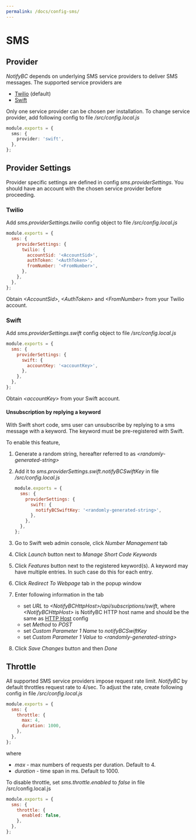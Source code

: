 ```yaml
---
permalink: /docs/config-sms/
---
```


# SMS

## Provider

_NotifyBC_ depends on underlying SMS service providers to deliver SMS messages. The supported service providers are

- [Twilio](https://twilio.com/) (default)
- [Swift](https://www.swiftsmsgateway.com)

Only one service provider can be chosen per installation. To change service provider, add following config to file _/src/config.local.js_

```ts
module.exports = {
  sms: {
    provider: 'swift',
  },
};
```

## Provider Settings

Provider specific settings are defined in config _sms.providerSettings_. You should have an account with the chosen service provider before proceeding.

### Twilio

Add _sms.providerSettings.twilio_ config object to file _/src/config.local.js_

```js
module.exports = {
  sms: {
    providerSettings: {
      twilio: {
        accountSid: '<AccountSid>',
        authToken: '<AuthToken>',
        fromNumber: '<FromNumber>',
      },
    },
  },
};
```

Obtain _\<AccountSid\>_, _\<AuthToken\>_ and _\<FromNumber\>_ from your Twilio account.

### Swift

Add _sms.providerSettings.swift_ config object to file _/src/config.local.js_

```js
module.exports = {
  sms: {
    providerSettings: {
      swift: {
        accountKey: '<accountKey>',
      },
    },
  },
};
```

Obtain _\<accountKey\>_ from your Swift account.

#### Unsubscription by replying a keyword

With Swift short code, sms user can unsubscribe by replying to a sms message with a keyword. The keyword must be pre-registered with Swift.

To enable this feature,

1. Generate a random string, hereafter referred to as _\<randomly-generated-string\>_
2. Add it to _sms.providerSettings.swift.notifyBCSwiftKey_ in file _/src/config.local.js_

   ```js
   module.exports = {
     sms: {
       providerSettings: {
         swift: {
           notifyBCSwiftKey: '<randomly-generated-string>',
         },
       },
     },
   };
   ```

3. Go to Swift web admin console, click _Number Management_ tab
4. Click _Launch_ button next to _Manage Short Code Keywords_
5. Click _Features_ button next to the registered keyword(s). A keyword may have multiple entries. In such case do this for each entry.
6. Click _Redirect To Webpage_ tab in the popup window
7. Enter following information in the tab
   - set _URL_ to _\<NotifyBCHttpHost\>/api/subscriptions/swift_, where _\<NotifyBCHttpHost\>_ is NotifyBC HTTP host name and should be the same as [HTTP Host](../config-httpHost/) config
   - set _Method_ to _POST_
   - set _Custom Parameter 1 Name_ to _notifyBCSwiftKey_
   - set _Custom Parameter 1 Value_ to _\<randomly-generated-string\>_
8. Click _Save Changes_ button and then _Done_

## Throttle

All supported SMS service providers impose request rate limit. _NotifyBC_ by default throttles request rate to 4/sec. To adjust the rate, create following config in file _/src/config.local.js_

```js
module.exports = {
  sms: {
    throttle: {
      max: 4,
      duration: 1000,
    },
  },
};
```

where

- _max_ - max numbers of requests per duration. Default to 4.
- _duration_ - time span in ms. Default to 1000.

To disable throttle, set _sms.throttle.enabled_ to _false_ in file /src/config.local.js

```js
module.exports = {
  sms: {
    throttle: {
      enabled: false,
    },
  },
};
```
